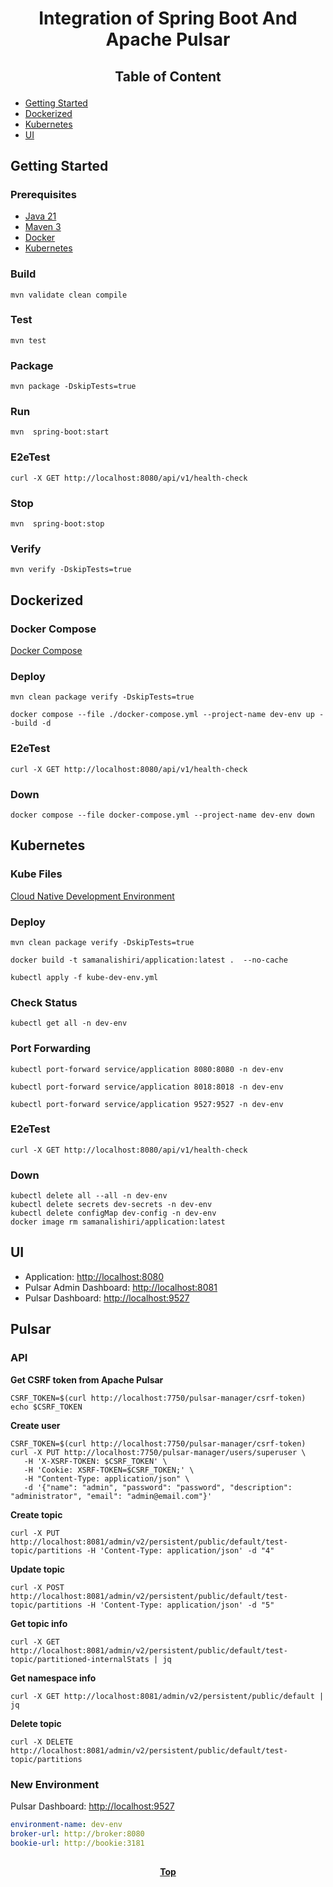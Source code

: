 # <p align="center">Integration of Spring Boot And Apache Pulsar</p>

## <p align="center"> Table of Content </p>

* [Getting Started](#getting-started)
* [Dockerized](#dockerized)
* [Kubernetes](#kubernetes)
* [UI](#ui )

## Getting Started

### Prerequisites

* [Java 21](https://www.oracle.com/java/technologies/downloads)
* [Maven 3](https://maven.apache.org/index.html)
* [Docker](https://www.docker.com)
* [Kubernetes](https://kubernetes.io)

### Build

```shell
mvn validate clean compile 
```

### Test

```shell
mvn test
```

### Package

```shell
mvn package -DskipTests=true
```

### Run

```shell
mvn  spring-boot:start
```

### E2eTest

```shell
curl -X GET http://localhost:8080/api/v1/health-check
```

### Stop

```shell
mvn  spring-boot:stop
```

### Verify

```shell
mvn verify -DskipTests=true
```

## Dockerized

### Docker Compose

[Docker Compose](docker-compose.yml)

### Deploy

```shell
mvn clean package verify -DskipTests=true
```

```shell
docker compose --file ./docker-compose.yml --project-name dev-env up --build -d
```

### E2eTest

```shell
curl -X GET http://localhost:8080/api/v1/health-check
```

### Down

```shell
docker compose --file docker-compose.yml --project-name dev-env down
```

## Kubernetes

### Kube Files

[Cloud Native Development Environment](kube-dev-env.yml)

### Deploy

```shell
mvn clean package verify -DskipTests=true
```

```shell
docker build -t samanalishiri/application:latest .  --no-cache
```

```shell
kubectl apply -f kube-dev-env.yml
```

### Check Status

```shell
kubectl get all -n dev-env
```

### Port Forwarding

```shell
kubectl port-forward service/application 8080:8080 -n dev-env
```

```shell
kubectl port-forward service/application 8018:8018 -n dev-env
```

```shell
kubectl port-forward service/application 9527:9527 -n dev-env
```

### E2eTest

```shell
curl -X GET http://localhost:8080/api/v1/health-check
```

### Down

```shell
kubectl delete all --all -n dev-env
kubectl delete secrets dev-secrets -n dev-env
kubectl delete configMap dev-config -n dev-env
docker image rm samanalishiri/application:latest
```

## UI

* Application: [http://localhost:8080](http://localhost:8080)
* Pulsar Admin Dashboard: [http://localhost:8081](http://localhost:8081)
* Pulsar Dashboard: [http://localhost:9527](http://localhost:9527)

## Pulsar

### API

**Get CSRF token from Apache Pulsar**

```shell
CSRF_TOKEN=$(curl http://localhost:7750/pulsar-manager/csrf-token)
echo $CSRF_TOKEN
```

**Create user**

```shell
CSRF_TOKEN=$(curl http://localhost:7750/pulsar-manager/csrf-token)
curl -X PUT http://localhost:7750/pulsar-manager/users/superuser \
   -H 'X-XSRF-TOKEN: $CSRF_TOKEN' \
   -H 'Cookie: XSRF-TOKEN=$CSRF_TOKEN;' \
   -H "Content-Type: application/json" \
   -d '{"name": "admin", "password": "password", "description": "administrator", "email": "admin@email.com"}'
```

**Create topic**

```shell
curl -X PUT http://localhost:8081/admin/v2/persistent/public/default/test-topic/partitions -H 'Content-Type: application/json' -d "4"
```

**Update topic**

```shell
curl -X POST http://localhost:8081/admin/v2/persistent/public/default/test-topic/partitions -H 'Content-Type: application/json' -d "5"
```

**Get topic info**

```shell
curl -X GET http://localhost:8081/admin/v2/persistent/public/default/test-topic/partitioned-internalStats | jq
```

**Get namespace info**

```shell
curl -X GET http://localhost:8081/admin/v2/persistent/public/default | jq
```

**Delete topic**

```shell
curl -X DELETE http://localhost:8081/admin/v2/persistent/public/default/test-topic/partitions
```

### New Environment

Pulsar Dashboard: [http://localhost:9527](http://localhost:9527)

```yaml
environment-name: dev-env
broker-url: http://broker:8080
bookie-url: http://bookie:3181
```


##

**<p align="center"> [Top](#integration-of-spring-boot-and-apache-pulsar) </p>**
